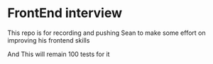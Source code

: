 # FrontEnd interview

This repo is for recording and pushing Sean to make some effort on improving his frontend skills

And This will remain 100 tests for it
